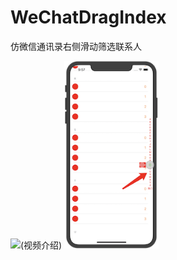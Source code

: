 # WeChatDragIndex
仿微信通讯录右侧滑动筛选联系人

![(视频介绍)](	https://s33.aconvert.com/convert/p3r68-cdx67/k7rxv-hzzfk.gif)
<img src="https://github.com/chenxuhunoc/WeChatDragIndex/blob/master/WeChatDragIndex/QQ20190726-095812%402x.png" width="30%" height="30%">
